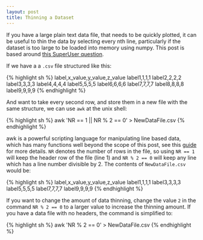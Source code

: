 ```yaml
---
layout: post
title: Thinning a Dataset
---
```


If you have a large plain text data file, that needs to be quickly plotted, it can be useful to
thin the data by selecting every nth line, particularly if the dataset is too large to be loaded
into memory using numpy. This post is based around [this SuperUser question](http://superuser.com/questions/396536/how-to-keep-only-every-nth-line-of-a-file).

If we have a a `.csv` file structured like this:

{% highlight sh %}
label,x_value,y_value,z_value
label1,1,1,1
label2,2,2,2
label3,3,3,3
label4,4,4,4
label5,5,5,5
label6,6,6,6
label7,7,7,7
label8,8,8,8
label9,9,9,9
{% endhighlight %}

And want to take every second row, and store them in a new file with the same structure,
we can use `awk` at the unix shell:

{% highlight sh %}
awk 'NR == 1 || NR % 2 == 0' > NewDataFile.csv
{% endhighlight %}

awk is a powerful scripting language for manipulating line based data, which has
many functions well beyond the scope of this post, see this [guide](http://www.grymoire.com/Unix/Awk.html) for more details.
`NR` denotes the number of rows in the file, so using `NR == 1` will keep the header
row of the file (line 1) and `NR % 2 == 0` will keep any line which has a line number
divisible by 2. The contents of `NewDataFile.csv` would be:

{% highlight sh %}
label,x_value,y_value,z_value
label1,1,1,1
label3,3,3,3
label5,5,5,5
label7,7,7,7
label9,9,9,9
{% endhighlight %}

If you want to change the amount of data thinning, change the value `2` in the command `NR % 2 == 0`
to a larger value to increase the thinning amount. If you have a data file with no headers,
the command is simplified to:

{% highlight sh %}
awk 'NR % 2 == 0' > NewDataFile.csv
{% endhighlight %}
